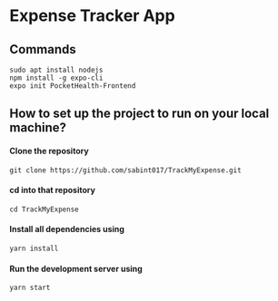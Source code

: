 # Expense Tracker App

## Commands

```
sudo apt install nodejs
npm install -g expo-cli
expo init PocketHealth-Frontend
```

## How to set up the project to run on your local machine?

#### Clone the repository
 ```git clone https://github.com/sabint017/TrackMyExpense.git```
#### cd into that repository
 ```cd TrackMyExpense```
 #### Install all dependencies using
 ```yarn install```
 #### Run the development server using
 ```yarn start```